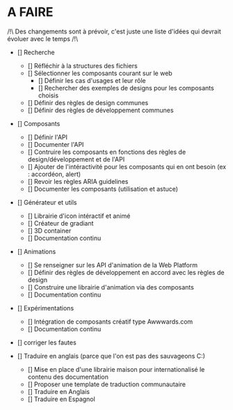 # A FAIRE

/!\ Des changements sont à prévoir, c'est juste une liste d'idées qui devrait évoluer avec le temps /!\

- [] Recherche
    - [] Réfléchir à la structures des fichiers
    - [] Sélectionner les composants courant sur le web
        - [] Définir les cas d'usages et leur rôle
        - [] Rechercher des exemples de designs pour les composants choisis
    - [] Définir des règles de design communes
    - [] Définir des règles de développement communes

- [] Composants
    - [] Définir l'API
    - [] Documenter l'API
    - [] Contruire les composants en fonctions des règles de design/développement et de l'API
    - [] Ajouter de l'intéractivité pour les composants qui en ont besoin (ex : accordéon, alert)
    - [] Revoir les règles ARIA guidelines
    - [] Documenter les composants (utilisation et astuce)

- [] Générateur et utils
    - [] Librairie d'icon intéractif et animé
    - [] Créateur de gradiant
    - [] 3D container
    - [] Documentation continu

- [] Animations
    - [] Se renseigner sur les API d'animation de la Web Platform
    - [] Définir des règles de développement en accord avec les règles de design
    - [] Construire une librairie d'animation via des composants
    - [] Documentation continu

- [] Expérimentations
    - [] Intégration de composants créatif type Awwwards.com
    - [] Documentation continu

- [] corriger les fautes

- [] Traduire en anglais (parce que l'on est pas des sauvageons C:)
    - [] Mise en place d'une librairie maison pour internationalisé le contenu des documentation
    - [] Proposer une template de traduction communautaire
    - [] Traduire en Anglais
    - [] Traduire en Espagnol